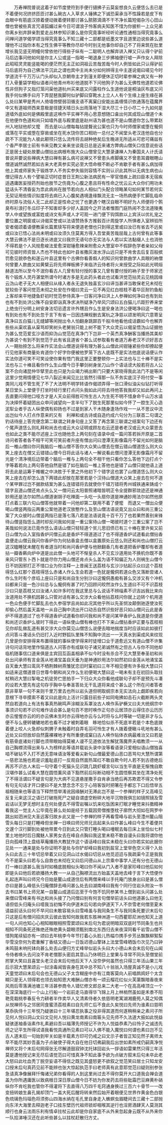<!-- { "loadSidebar": true } -->
　　万寿禅院普说这着子如节度使符到手便行擿拂子云莫妄想良久云便恁么去已是不着便何况挤挤匝匝讨甚么碗古人入草求人锤拂之下诚恐渠承当不性躁若是皮下有血眼中有筋底汉捺着便动拨着便转那讨甚么脓脓滴滴不干不净长篇短偈杂污心田山僧也曾被些真言咒语狐媚过来今日可谓浪子怜客病夫知医不惜为你披析一上众兄弟你离乡别井辞亲割爱走丛林参知识甚么是你究竟事听经听论通性通相当得究竟事么问禅问道学偈学颂当得究竟事么不知三藏十二部都是纸墨文字且道里边说些甚么道理他不过指你本有之性生佛平等教你尽却今时别无他事你却自己不了将来筑在肚里增长我见竖无明幢何曾依他行得些子纵有一二聪明人也解弃讲入禅又只认得个驴前马后边事问他如何是你主人公或竖一指喝一喝退身三步拂袖便行嘘一声作女人拜除此昭昭灵灵能竖能喝的便茫然无主正如洞祖云苦哉苦哉今时人例皆如此只认得驴前马后底将为自己佛法平沉此之谓也宾中主尚未分如何辨得主中主遂说偈曰嗟见今时学道流千千万万认门头却似入京朝帝主才到潼关即便休正切时辈参禅之病又有一种打入骨董袋学相似语者问他青州布衫他道脱不下问他狗子为甚么无佛性他道若论佛性非但狗子又指灯笼问渠他道杭州买来底又问露柱作么生道他说是桐油灰布底又问我手何似佛手曰月下弄琵琶我脚何似驴脚曰穿靴水上立人人有个生缘上座生缘在甚么处曰某甲是秀州人倚墙傍壁弱羽循支语不离窠臼安能出盖缠情识依通落在蕴魔界中又有道祖师西来意极是径捷天晴日头出雨落地下湿大尽三十日小尽二十九如何是道墙外底如何是佛殿里底这唤作平实禅不用心思意想随口畣出何其成现山僧道个未在他便作色道和尚只如墙外底与殿里底是赵州语为甚也道不是山僧道你怎么带累赵州入地狱他却又懡　而去是以山僧每每拈提聱讹公案也只为今时师僧家或堕在儱侗或落在平实或堕在穿凿或坐在死水饶你苦口相劝一总付之不闻堂头老汉连他自也分疏不下况能为人彼此颟顸只恁么流传将去胡种绝矣后生晚进无所适从可悲可痛兹有个香严李居士前有书来见教又亲来坐谈竟日总是近来诸方弊病山僧矢口信意说些话正是居士疑处故要山僧拈出病根布施大众山僧曾见大慧录谦禅人为秦国夫人计氏请普说并要说些禅病大慧曰禅有甚么病可说禅又不曾患头疼脚痛又不曾患耳聋眼瞎山僧道诚然诚然若如古来大老真参实究必至大悟命根不断必不肯歇手者有甚么病加得他上其或师家失于锻炼学人不务实参失锻则容情不实则认识此其所以无病生病也山僧记得古人有个譬喻正切时症昔日王荆公新法病民有一宰官借疾上疏曰臣本无宿疾适遇庸医妄授药剂始也肢节之伤竟为心腹之患且将有性命之忧云云大众你们用功未猛话头不清昏妄为祟此病尚在肢节若向古人相似门头配合领略某句如何某节若何实无契证用些情识拟度将去病已入心腹矣遇境逢缘飘流无主一场热病便手忙脚乱临命终时原与流俗人无二此却正是性命之忧了也更遇个瞎汉自眼不明好为人师便将个鹘臭布衫浪打冬瓜印子不知害却多少好人盖因今之开法者惟图门庭热闹不念法道陵夷学人中或望族或富姓或诗文有声或人才可观一进门便下钩饵款以上宾沃以优礼宠之要位置之明窗或以诗偈奖誉或以法语赞扬多方推毂百计周旋学人所惧者入室辨验所安者偈颂着语便教渠长篇累牍写将来便道老僧也只到得这里或曰汝已有省去不远矣或曰汝已悟心法尚未明或曰汝须久住莫离方得入吾堂奥苦哉屈哉上古何曾有此等事大慧云佛法不是日逐长进底又曰我宗无语句亦无实法与人若以实法黏缀人土也消他不得若是个人风规愈峻法爱愈深钳锤愈辣亲附愈众大慧室中不假辞色学者亲如父母可见彼时师资皆人杰也不特此也如叶县省撒灰泼水浮山远只是不肯舍去后复百般摈罚愈见貌恭色和遂云叶县这里有个古佛你看善煆人的知识何曾款曲学人具眼的衲僧何曾要人款曲又如黄檗云将先师禅板拂子来临济云侍者将火来授受之际如此光明烜赫道法所以至今不泯你看古人几曾有轻付授的事又几曾有要付授的衲子至于师家还有个锻炼人灵丹湛堂所谓今时诸方多是无此药头者此也试看洪觉范拈灵云见桃因缘云沩山老子无大人相便曰从缘入者永无退失独喜玄沙曰谛当甚谛当敢保老兄未彻在犹较些子客问觉范未彻之处安在作偈曰灵云一见不再见红白枝枝不着华叵耐钓鱼船上客却来平地捷鱼虾初时觉范参侍真净一日客问净曰洪上人参禅如何净曰也有到处也有不到处洪公殊不自安即诣真净求决所疑净乃举风穴颂曰五白猫儿爪距狞养来堂上绝虫行分明上树安身法切忌遗言许外甥且作么生是安身法洪公便喝净曰这一喝也有到处也有不到处忽于言下有省一日因违禅规删去寓杭之净慈以颂发明风穴意寄呈真净曰五白猫儿无缝罅等闲抛出令人怕翻身跳踯百千般冷地看他成话霸如今也解弄些些从渠欢喜从渠骂却笑树头老舅翁只能上树不能下大众灵云以偈呈悟沩山证据他为甚么觉范爱玄沙语而抑沩山觉范在真净门下岂非一个英杰真净酬客当播扬其美却为甚说个有到不到觉范于此有省且道省个甚么试参取看有者道万寿老汉不识好恶古人一期抬捺怎么将来作实法会山僧道说得有理为甚么山僧此间钳锤紧些你却撩起便行见他家有商量处肯道你个好字你便被他罗笼下古人底既不是实法他底说话便认作实法你道可笑不可笑设使你果有悟门我这里正要整顿你一上实法也与三十棒不是实法也与三十棒且看你作么生山僧今日手攀剑树身坐刀山作个语话谤大般若将古人公案不合向诸昆仲华擘至此也只是为众竭力祸出斯门只要大家晓得我此法门不是等闲这里少觉用情便见七华八裂近来闻见比比皆然引得那一队不务实底汉子将付受一事类同儿戏不管生死了不了大法明不明学转语作偈颂弄得一张口滑似油尖似钻打听得某日堂头上堂便于打坐时经行里打点问头我如此问将去待他答我我却又如此再问上去直要问得他口哑方才是人天众前得胜可怜生古人为生死不明不惜身命千山万水请为决择怀着疑团出众申问诚望向一言半句下了脱生死那里似如今怀了一腔生灭心造泥犁业者乎古人纵使偶有抑扬也不过是到家人干木随身逢场作戏一一从不思议中流出岂似今人打点作意来的又有　利禅和或古诗或自造约成六句分为三联首二句谓之钓话待座上答完便念第二联谓之转身句座上又答了再念第三联谓之结案句下边还有个尾声道恁么则礼拜和尚去也或云大众证明或顾左右云还是者老汉或云大众蒙恩去也如此之类不能尽述座上汉也随他念上两句刻在语录中成一篇问答若拆开原是二首诗问者答者各不相干可笑可笑前者升座有僧出问曰澄潭无影像霜月不留光如何是脑后一椎山僧曰你问我脑后一椎山僧不答你大众笑山僧去在僧云错山僧道恁么则大众笑上座去在僧又云错错山僧今日将此话与诸人一解说看此僧问澄潭无影像霜月不留光是个清净境后边带着个脑后一椎与上两句全不相干他只看你怎么答他下边打点个字等着若向上两句答他自然是错了如在脑后一椎上答他也是错了山僧只就他语上道将去此是运筹于帷幄之中决胜于千里之外他初下个错字这也罢了山僧道恁么则大众笑上座去在却怎么连下两错此却放在那里若是个汉待山僧道大众笑上座去在何不道个某甲罪过岂不据款结案为甚么连错错将去就使你千错万错将秀州城铁通来铸成个错字且道山僧还肯点头么又一僧问云太阳普照诸暗皆明正令全提群邪敛迹还是神通妙用还是法尔如然山僧道谢胡子吃辣面一头吃一头扇你道是神通妙用法尔如然他原打点着三联六句山僧答他就带着一问他却第二联用不着了便懡　而退又一僧出众便喝山僧竖两指云两重公案他道老汉放憨作么及至山僧法语说竟又出众曰和尚三重公案了大众彼时山僧竖两指已是落七落八若是法语说竟十百千万了也若果然善别来锋待山僧竖指恁么道时却反问我如何是一重公案待山僧一喝彼时道个三重公案了岂不美哉如何说法已竟作恁么语话山僧只轻轻道个贫儿思旧债已有三十棒在里许矣又前日山僧为众入室指香炉问僧云此是香炉不得道道过了也不得道香炉试道看此僧拈香盒便走山僧云我问你香炉你为何拈香盒去僧以盒置原处云恁么则还和尚也山僧打云这汉瞌睡犹未醒在有者道当时和尚问香炉便与他掀翻香几有者道把香炉覆却有者道拈一瓣香爇向炉中道是出此僧一头地可不惭皇杀人不见玄沙道用处不换机你既不善来风只管东卜西卜就是尽你力用山僧还肯点头么盖为语不知偏正为人则祸生山僧今日不妨因邪打正不惜口业为你注释一上昔闽王送荔枝与玄沙沙拈起示众曰这个荔枝得恁么红那个荔枝得恁么赤诸人作么生会若道一色犹是儱侗若道众色又落断尝诸人作么生时有个彦瑫上座曰只是和尚自生分别沙曰这儱侗愚痴有甚么交涉又有个冲机曰都来只是一色沙曰总与么儱侗有甚了时乃回顾问皎然汝作么生道曰不可不识荔枝沙曰只是荔枝又曰汝诸人如许多时在我这里总与么说话不辨缁素不识吉凶我比来向汝道用处不换机因甚么只管对话有甚么交涉大众看他拈荔枝问你就上边转个机用道一色众色便手忙脚乱去也久参宿学且尚如此况其他乎所以先圣悯汝颠倒驰逐使汝死却偷心然后盖天盖地一从自己胸中流出开口动舌自然识些好恶只如山僧问云此是香炉不得道道过了也不得道香炉试道看你却问我和尚不是问某甲香炉么我道是你便道和尚还识香炉么彼时下得此一语纵使山僧有棒也打不下来山僧拈香炉正要与荔枝相见你却乱做乱道有甚交涉大众你莫见山僧恁么说便去暗地揣度当时应该如此如彼打点问答斗凑话头仍旧打入近时野狐队里殊不知胸中流出一一天真水到渠成风来纹现几曾是你安排得来布置得就的事纵使学得来时徒增口业于道愈远又有道山僧不许集诗句问话背地里作恼道古人问答亦有成联句子诸兄弟诚然有之但古人与你不同他却临机随事信口道来俱是主宾回互函盖相承不似今时没有杀合不见大慧至奉圣初和尚处出问承师有言金莲从地涌宝盖自天垂为是神通妙用法尔如然初曰金莲从地涌宝盖自天垂大慧曰鸾凤不栖荆棘树燕雏犹恋旧时窠初曰三年不相见便有许多般大慧曰只如适来这僧道昔日世尊今朝和尚又作么生初便喝大慧曰这一喝未有主在初回头取拄杖稍迟大慧曰掣电之机徒劳伫思拍手一下归众大众你看他成联句子却不是预先斗凑的设若大慧先有这句存乎胸中与奉圣答处无干乱道将来成个甚么这个所在问者答者原非草草一句不来则千里万里去也所以岩头道但明取纲宗本无实法向上觑即疾若向意根下寻卒摸索不着又曰此是向上活计只露目前些子如同电拂如击石火截断两头灵然自若道向上有法有事真热碗鸣声涂糊汝系罩汝古人唤作系驴橛又曰夫大统纲宗中事须识句若不识句难作话会甚么是句百不思时唤作正句亦云居顶亦云得住亦云历历亦云惺惺亦云的的亦云佛未生时亦云得地亦云与么时将与么时等破一切是非才与么便不与么便转辘辘地若也看不过才被刺着眼　眵地恰似杀不死底羊若是个本色底拨着便上咬人火急却似刺猬子未触着时自弄毛羽可怜生才有人拨着便瞋斗吼地有甚么近处又曰但放却自然露裸裸地才有所重便成窠臼古人唤作贴体衣病最难治又曰若是有筋骨底诸处行脚也须带眼始得莫被人谩不见道依法生解犹落魔界夫唱教须一一从自己胸襟流得出来与人为榜样此等语并载岩头录中汝等看语录只爱相似语山僧独喜啮不破钻不入打不透无意味语汝等爱看尖新句山僧最爱德山恶口恶骂句大慧所谓第一慈悲法施也若是识羞耻底打一反观自然面热耳红不敢自欺今时人若不到古德绝后再苏不识古人末后一句守着个死猫头见识跳几跳虾蟆言句以当生平直是无惭愧自欺汉堪作甚么试看大慧在圆悟薰风语下豁然前后际断动相不生圆悟察其坐在清净处死了不得活谓曰不疑言句是为大病不见道悬崖撒手自肯承当绝后再苏欺君不得又令参有句无句话才开口便曰不是大慧念念不忘于心陪客饭时把箸在手都忘下口后悟举五祖相随来也等语当下释然悟举淆讹因缘酬对无滞此岂不是一个参禅的样子又高峰见反复元来这汉之语已打破拖死尸之疑自谓虚空粉碎大地平沉物我俱忘如镜照镜及雪岩诘以无梦无想时主在何处便去不得雪岩嘱以饥来吃饭困来打眠才睡觉来抖擞精神看我这一觉主人公毕竟在甚么处如是经于五载因旁僧推堕枕子廓然大彻如在网罗中跳出如泗洲见大圣远客归故乡此又是一个参禅的样子再看雪峰与岩头至澧州鳌山阻雪头每日只是打睡峰但坐禅一日唤曰师兄师兄且起来头曰作甚么峰曰今生不着便共文邃个汉行脚到处被他带累今日到此又只管打睡头喝曰噇眠去每日床上坐恰似七村里土地他时后日魔魅人家男女去在峰自点胸曰我这里未稳不敢自谩头曰我将谓你他日向孤峰顶上盘结草庵播扬大教犹作这个语话峰曰我实未稳在头曰你若实如此据你见处一一通来是处与你证明不是处与你铲却峰曰我初到盐官上堂举色空义得个入处头曰此去三十年切忌举着又曰见洞山过水偈曰切忌从他觅迢迢与我疏渠今正是我我今不是渠头曰若与么自救也未彻在又曰后问德山从上宗乘中事学人还有分也无德山打一棒曰道甚么我当时如桶底脱相似头喝曰你不闻从门入者不是家珍峰曰他后如何即是头曰他后若欲播扬大教一一从自己胸襟流出方始盖天盖地去峰于言下大悟便作礼起连声叫曰师兄今日始是鳌山成道住后有两僧来峰以手托庵门放身出曰是甚么僧亦曰是甚么峰低头归庵僧辞去峰问甚么处去曰湖南峰曰我有个同行住岩头附汝一书去书曰某书上师兄某一自鳌山成道后迄至于今饱不饥同参某书上僧到岩头问甚么处来僧曰雪峰来有书达和尚头接了乃问僧曰别有何言句僧举前话头曰他道甚么曰他无语但低头归庵头曰噫我当初悔不向伊道末后句若向伊道天下人不奈雪老何僧至夏末请益前话头曰何不早问曰未敢容易头曰雪峰虽与我同条生不与我同条死要识末后句只这是后有僧问招庆庆云彼此皆知何故我若东胜神洲道一句西瞿耶尼洲也知天上道一句人间也知心心相知眼眼相照雪窦颂曰末后句为君说明暗双双底时节同条生也共相知不同条死还殊绝还殊绝黄头碧眼须甄别南北东西归去来夜深同看千岩雪山僧不惜狗尾续貂亦有一颂曰去年桃李今年节打着心头脸儿热幅巾携手步芳丛飘飘柳絮梨华雪没奈何为君重解丁香结又德山一日饭迟德山擎钵上法堂雪峰晒饭巾次见乃曰钟未鸣鼓未响托钵向甚么处去山便归方丈峰举似岩头头曰大小德山未会末后句在山闻令侍者唤头去问汝不肯老僧那头密启其意山乃休明日上堂果与寻常不同头至僧堂前拊掌大笑曰且喜堂头老汉会末后句他后天下人没奈伊何虽然也只得三年活山果三年后示寂大慧杲颂云一挝涂毒闻皆丧身在其中总不知八十翁翁入场屋真诚不是小儿戏天童觉颂曰末后句会也无德山父子太含糊座中亦有江南客莫向人前唱鹧鸪好个太含糊只是无人领得若也领去始知恩大难酬山僧亦有一颂云榴花红似火芙蕖飘暗香夜来风雨后零落满池塘三年活甚参商令人错忆修文郎总来二大老一个在高高峰顶立一个在深深海底行一个山上行船一个岩前走马直得华飞锦上月上林梢然虽如是禾黍不阳艳竞栽桃李春反令力耕者半作卖华人又清素侍者久依慈明老寓湖湘鹿苑人莫之知偶从悦禅师与之邻居同食蜜渍荔枝素曰自先师亡后不食此久矣悦曰先师为谁素曰慈明某忝执侍十三年悦乃疑骇曰十三年堪忍执事之役非得其道而何遂稍稍亲之素问子所见何人悦曰洞山文曰文见何人悦曰黄龙南素曰南匾头见先师不久法道大振如此悦益疑骇遂袖香诣素作礼素避曰吾以福薄先师授记不许为人悦益恭素乃曰怜子之诚违先师之记平生所得试语我看悦具通所见素曰可以入佛不能入魔悦曰何谓也素曰岂不见古人道末后一句始到牢关如是半载素方印可仍戒之曰文示子者皆正知见然子离师太早不能尽其妙吾虽为子点破使子得大自在他日切弗嗣我后出世如素所戒仍嗣真净悦禅师又将个末后句网得张无尽解道鼓寂钟沈托钵回岩头一拶语如雷果然只得三年活莫是遭他授记来无尽后语觉范曰可惜真净不知此事予欲为点破方叙末后句未卒此老大怒曰此吐血秃丁脱空妄语不得信之既见其盛怒更不欲叙之觉范笑曰居士只知龙安口授末后句真药见前不能辨也张大惊起执范手曰老师真有此意耶觉范曰疑则别参张急请真净像展拜忏悔诸兄弟你看得的人到这里尚过去不得你莫开大口道我会禅会道盖为你所遇庸医以致病根日深日厚山僧今日不妨为你发药去将些砒霜巴豆麻黄朴硝纵你不肯吃我也管你不得灌将下去直得八万四千毛窍通身换过三百六十骨节一一改变扭转娘生鼻孔揭却顶门一盖大死后醒将转来然后始开着眼便见世界作黄金色白银色琉璃色玛瑙色将须弥山四海水纳在毛孔里自身走入蟭螟虫眉睫间去三藏十二部抛向东洋大海里去释迦老子口挂东壁历代祖师锁却咽喉其逆行也淫房酒肆天人莫测其顺行也身云法雨乐利有情卓拄杖云此却是你自家底不从外来忽起身云既不从外来你一队拾涕唾汉还在此听些甚么以拄杖赶散归方丈。
